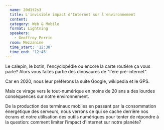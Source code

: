 ```yaml
---
  name: 20d1t2s3
  title: L'invisible impact d'Internet sur l'environnement
  content:
  category: Web & Mobile
  format: Lightning
  speakers: 
    - Geoffroy Perrin
  room: Mezzanine
  time_start: '12:30'
  time_end: '12:45'
---
```

Le calepin, le botin, l'encyclopédie ou encore la carte routière ça vous parle? Alors vous faites partie des dinosaures de "l'ère pré-internet". 

Car en 2020, nous leur préférons la suite Google, wikipedia et le GPS. 

Mais ce virage vers le tout-numérique en moins de 20 ans a des lourdes conséquences sur notre environnement. 

De la production des terminaux mobiles en passant par la consommation énergétique des serveurs, nous verrons ce qui se cache derrière nos écrans et notre utilisation des outils numériques pour tenter de répondre à la question: comment limiter l’impact d'Internet sur notre planète?